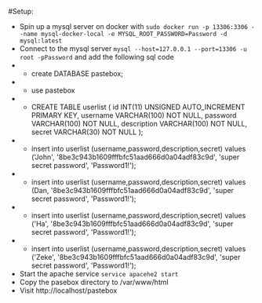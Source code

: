 #Setup:

* Spin up a mysql server on docker with `sudo docker run -p 13306:3306 --name mysql-docker-local -e MYSQL_ROOT_PASSWORD=Password -d mysql:latest`
* Connect to the mysql server `mysql --host=127.0.0.1 --port=13306 -u root -pPassword` and add the following sql code
* * create DATABASE pastebox;
* * use pastebox
* * CREATE TABLE userlist (
    id INT(11) UNSIGNED AUTO_INCREMENT PRIMARY KEY,
    username VARCHAR(100) NOT NULL,
    password VARCHAR(100) NOT NULL,
    description VARCHAR(100) NOT NULL,
    secret VARCHAR(30) NOT NULL
  );
* * insert into userlist (username,password,description,secret) values ('John', '8be3c943b1609fffbfc51aad666d0a04adf83c9d', 'super secret password', 'Password1!');
* * insert into userlist (username,password,description,secret) values (Dan, '8be3c943b1609fffbfc51aad666d0a04adf83c9d', 'super secret password', 'Password1!');
* * insert into userlist (username,password,description,secret) values ('Ha', '8be3c943b1609fffbfc51aad666d0a04adf83c9d', 'super secret password', 'Password1!');
* * insert into userlist (username,password,description,secret) values ('Zeke', '8be3c943b1609fffbfc51aad666d0a04adf83c9d', 'super secret password', 'Password1!');
* Start the apache service `service apacehe2 start`
* Copy the pasebox directory to /var/www/html
* Visit http://localhost/pastebox
